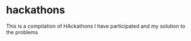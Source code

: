 # hackathons
This is a compilation of HAckathons I have participated and my solution to the problems
